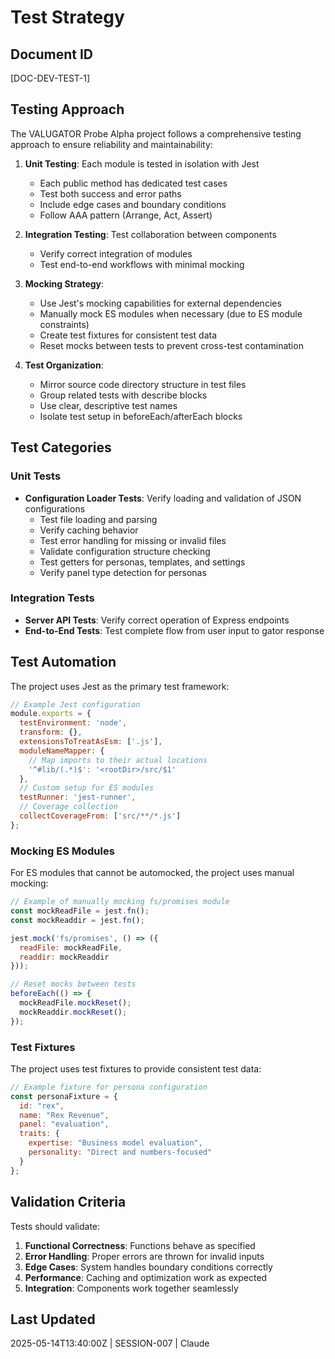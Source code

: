 # Test Strategy

## Document ID
[DOC-DEV-TEST-1]

## Testing Approach

The VALUGATOR Probe Alpha project follows a comprehensive testing approach to ensure reliability and maintainability:

1. **Unit Testing**: Each module is tested in isolation with Jest
   - Each public method has dedicated test cases
   - Test both success and error paths
   - Include edge cases and boundary conditions
   - Follow AAA pattern (Arrange, Act, Assert)

2. **Integration Testing**: Test collaboration between components
   - Verify correct integration of modules
   - Test end-to-end workflows with minimal mocking

3. **Mocking Strategy**:
   - Use Jest's mocking capabilities for external dependencies
   - Manually mock ES modules when necessary (due to ES module constraints)
   - Create test fixtures for consistent test data
   - Reset mocks between tests to prevent cross-test contamination

4. **Test Organization**:
   - Mirror source code directory structure in test files
   - Group related tests with describe blocks
   - Use clear, descriptive test names
   - Isolate test setup in beforeEach/afterEach blocks

## Test Categories

### Unit Tests
- **Configuration Loader Tests**: Verify loading and validation of JSON configurations
  - Test file loading and parsing
  - Verify caching behavior
  - Test error handling for missing or invalid files
  - Validate configuration structure checking
  - Test getters for personas, templates, and settings
  - Verify panel type detection for personas

### Integration Tests
- **Server API Tests**: Verify correct operation of Express endpoints
- **End-to-End Tests**: Test complete flow from user input to gator response

## Test Automation

The project uses Jest as the primary test framework:

```js
// Example Jest configuration
module.exports = {
  testEnvironment: 'node',
  transform: {},
  extensionsToTreatAsEsm: ['.js'],
  moduleNameMapper: {
    // Map imports to their actual locations
    '^#lib/(.*)$': '<rootDir>/src/$1'
  },
  // Custom setup for ES modules
  testRunner: 'jest-runner',
  // Coverage collection
  collectCoverageFrom: ['src/**/*.js']
};
```

### Mocking ES Modules

For ES modules that cannot be automocked, the project uses manual mocking:

```js
// Example of manually mocking fs/promises module
const mockReadFile = jest.fn();
const mockReaddir = jest.fn();

jest.mock('fs/promises', () => ({
  readFile: mockReadFile,
  readdir: mockReaddir
}));

// Reset mocks between tests
beforeEach(() => {
  mockReadFile.mockReset();
  mockReaddir.mockReset();
});
```

### Test Fixtures

The project uses test fixtures to provide consistent test data:

```js
// Example fixture for persona configuration
const personaFixture = {
  id: "rex",
  name: "Rex Revenue",
  panel: "evaluation",
  traits: {
    expertise: "Business model evaluation",
    personality: "Direct and numbers-focused"
  }
};
```

## Validation Criteria

Tests should validate:

1. **Functional Correctness**: Functions behave as specified
2. **Error Handling**: Proper errors are thrown for invalid inputs
3. **Edge Cases**: System handles boundary conditions correctly
4. **Performance**: Caching and optimization work as expected
5. **Integration**: Components work together seamlessly

## Last Updated
2025-05-14T13:40:00Z | SESSION-007 | Claude
